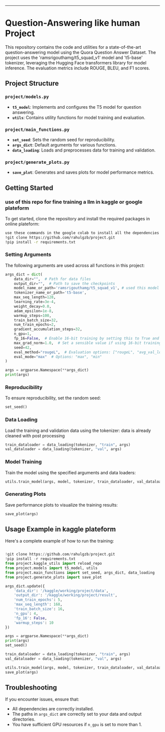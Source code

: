 
---

# Question-Answering like human Project

This repository contains the code and utilities for a state-of-the-art question-answering model using the Quora Question Answer Dataset. The project uses the 'ramsrigouthamg/t5_squad_v1' model and 't5-base' tokenizer, leveraging the Hugging Face transformers library for model inference. The evaluation metrics include ROUGE, BLEU, and F1 scores.

## Project Structure

### `project/models.py`
- **`t5_model`**: Implements and configures the T5 model for question answering.
- **`utils`**: Contains utility functions for model training and evaluation.

### `project/main_functions.py`
- **`set_seed`**: Sets the random seed for reproducibility.
- **`args_dict`**: Default arguments for various functions.
- **`data_loading`**: Loads and preprocesses data for training and validation.

### `project/generate_plots.py`
- **`save_plot`**: Generates and saves plots for model performance metrics.

## Getting Started

### use of this repo for fine training a llm  in kaggle or google plateform 

To get started, clone the repository and install the required packages in online plateform:

```bash
use these commands in the google colab to install all the dependencies
!git clone https://github.com/rahulgzb/project.git
!pip install -r requirements.txt
```

### Setting Arguments

The following arguments are used across all functions in this project:

```python
args_dict = dict(
    data_dir="",  # Path for data files
    output_dir="",  # Path to save the checkpoints
    model_name_or_path='ramsrigouthamg/t5_squad_v1', # used this model for finetuning the further for traning this model already trained for quora data pair data set 
    tokenizer_name_or_path='t5-base',
    max_seq_length=128,
    learning_rate=3e-4,
    weight_decay=0.0,
    adam_epsilon=1e-8,
    warmup_steps=100,    
    train_batch_size=32,
    num_train_epochs=2,
    gradient_accumulation_steps=32,
    n_gpu=1,
    fp_16=False,  # Enable 16-bit training by setting this to True and installing apex
    max_grad_norm=1.0,  # Set a sensible value if using 16-bit training, 0.5 is a good default
    seed=42,
    eval_method="rougeL",  # Evaluation options: ["rougeL", "avg_val_loss", "bleu"]
    eval_mode="max"  # Options: "max", "min"
)

args = argparse.Namespace(**args_dict)
print(args)
```

### Reproducibility

To ensure reproducibility, set the random seed:

```python
set_seed()
```

### Data Loading

Load the training and validation data using the tokenizer: 
data is already cleaned with post processing 

```python
train_dataloader = data_loading(tokenizer, "train", args)
val_dataloader = data_loading(tokenizer, "val", args)
```

### Model Training

Train the model using the specified arguments and data loaders:

```python
utils.train_model(args, model, tokenizer, train_dataloader, val_dataloader)
```

### Generating Plots

Save performance plots to visualize the training results:

```python
save_plot(args)
```

## Usage Example in kaggle plateform


Here's a complete example of how to run the training:

```python

!git clone https://github.com/rahulgzb/project.git
!pip install -r requirements.txt
from project.kaggle_utils import reload_repo
from project.models import t5_model, utils
from project.main_functions import set_seed, args_dict, data_loading
from project.generate_plots import save_plot

args_dict.update({
    'data_dir': '/kaggle/working/project/data',
    'output_dir': '/kaggle/working/project/result',
    'num_train_epochs': 5,
    'max_seq_length': 168,
    'train_batch_size': 16,
    'n_gpu': 4,
    'fp_16': False,
    'warmup_steps': 10
})

args = argparse.Namespace(**args_dict)
print(args)
set_seed()

train_dataloader = data_loading(tokenizer, "train", args)
val_dataloader = data_loading(tokenizer, "val", args)

utils.train_model(args, model, tokenizer, train_dataloader, val_dataloader)
save_plot(args)
```

## Troubleshooting

If you encounter issues, ensure that:
- All dependencies are correctly installed.
- The paths in `args_dict` are correctly set to your data and output directories.
- You have sufficient GPU resources if `n_gpu` is set to more than 1.
